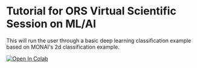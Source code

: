 # Tutorial for ORS Virtual Scientific Session on ML/AI

This will run the user through a basic deep learning classification example based on MONAI's 2d classification example. 

[![Open In Colab](https://colab.research.google.com/assets/colab-badge.svg)](https://colab.research.google.com/github/vicory/ors-tutorial/blob/master/mednist_tutorial.ipynb)